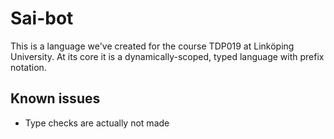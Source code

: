 Sai-bot
========
This is a language we've created for the course TDP019 at Linköping University.
At its core it is a dynamically-scoped, typed language with prefix notation.

Known issues
--------
* Type checks are actually not made
